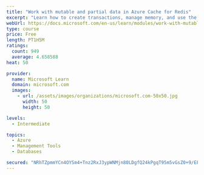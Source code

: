 ```yaml
---
title: "Work with mutable and partial data in Azure Cache for Redis"
excerpt: "Learn how to create transactions, manage memory, and use the cache-aside pattern with Azure Cache for Redis"
webUrl: https://docs.microsoft.com/en-us/learn/modules/work-with-mutable-and-partial-data-in-a-redis-cache/
type: course
price: Free
length: PT1H5M
ratings:
  count: 949
  average: 4.658588
heat: 50

provider:
  name: Microsoft Learn
  domain: microsoft.com
  images:
    - url: /assets/images/organizations/microsoft.com-50x50.jpg
      width: 50
      height: 50

levels:
  - Intermediate

topics:
  - Azure
  - Management Tools
  - Databases

secured: "NRhTZpmmYCn4OYSm4+Tnz2RxJ3ypWNMjn80LDgfQ24kPgqT95m5vGsZ0+9/EFvFzpRtDKHNvocsC/LPKFc1Ud6VVI7mpQTzNB6KdvYrtW7xg+3yut4KiI+XAAQa/cocVMwyPCwtANZQCaheWw0Ms5UeLumgXNxfH1m7YB0FUn3FuD3OCzkfutJKJk1/5GyIPcbA5wVjzYxXvPHv5HWDt7x77S20tUMcs4EYcVa6hFqOMwAJnRpY7CuDNPIU15alOdZUAE0ko+7+i5b8K4OYiT8hfduJoCCpwvdNLYJOSAwBzD3IGSiHWwoczMbW7jJML+gVLC7jkdX7mMGpFtGME22HmfLaV1sOghwVTSxXbDV/snavFVSVF+O7Hdbml2HBTo5cB+klrUrjzjQi12XOw+dCJqkp5GwpMoKHzWeov508=;Mx3eecGh5XzGbtyOUpQIVA=="
---
```


